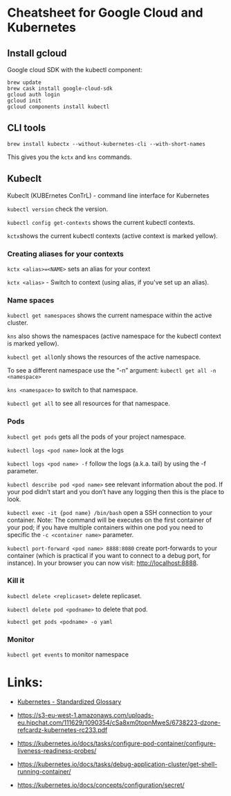 # Cheatsheet for Google Cloud and Kubernetes

## Install gcloud
Google cloud SDK with the kubectl component:
```
brew update
brew cask install google-cloud-sdk
gcloud auth login
gcloud init
gcloud components install kubectl
```
## CLI tools
`brew install kubectx --without-kubernetes-cli --with-short-names`

This gives you the `kctx` and `kns` commands.

## Kubeclt

Kubeclt (KUBErnetes ConTrL) - command line interface for Kubernetes

`kubectl version` check the version.

`kubectl config get-contexts` shows the current kubectl contexts.

`kctx`shows the current kubectl contexts (active context is marked yellow).

### Creating aliases for your contexts
`kctx <alias>=<NAME>` sets an alias for your context

`kctx <alias>` - Switch to context (using alias, if you've set up an alias).

### Name spaces
`kubectl get namespaces` shows the current namespace within the active cluster.

`kns` also shows the namespaces (active namespace for the kubectl context is marked yellow).

`kubectl get all`only shows the resources of the active namespace.

To see a different namespace use the “-n” argument: `kubectl get all -n <namespace>`

`kns <namespace>` to switch to that namespace.

`kubectl get all` to see all resources for that namespace.

### Pods
`kubectl get pods` gets all the pods of your project namespace.

`kubectl logs <pod name>` look at the logs

`kubectl logs <pod name> -f` follow the logs (a.k.a. tail) by using the -f parameter.

`kubectl describe pod <pod name>` see relevant information about the pod.
If your pod didn’t start and you don’t have any logging then this is the place to look.

`kubectl exec -it {pod name} /bin/bash` open a SSH connection to your container. 
Note: The command will be executes on the first container of your pod; if you have multiple containers within one pod you need to specific the `-c <container name>` parameter.

`kubectl port-forward <pod name> 8888:8080` create port-forwards to your container (which is practical if you want to connect to a debug port, for instance).
In your browser you can now visit: [http://localhost:8888](http://localhost:8888).

### Kill it

`kubectl delete <replicaset>` delete replicaset.

`kubectl delete pod <podname>` to delete that pod.

`kubectl get pods <podname> -o yaml`


### Monitor

`kubectl get events` to monitor namespace 

# Links:

- [Kubernetes - Standardized Glossary](https://kubernetes.io/docs/reference/glossary/?fundamental=true)

- https://s3-eu-west-1.amazonaws.com/uploads-eu.hipchat.com/111629/1090354/cSa8xm0topnMweS/6738223-dzone-refcardz-kubernetes-rc233.pdf

- https://kubernetes.io/docs/tasks/configure-pod-container/configure-liveness-readiness-probes/

- https://kubernetes.io/docs/tasks/debug-application-cluster/get-shell-running-container/

- https://kubernetes.io/docs/concepts/configuration/secret/
